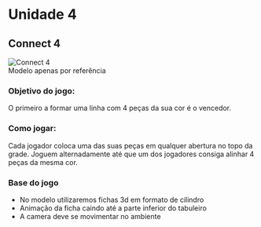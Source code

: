 # Unidade 4

## Connect 4
![Connect 4](https://static.turbosquid.com/Preview/2014/07/11__21_03_51/1.JPGcd3c2db6-7d7b-4e6e-aae5-9128fba2724bDefaultHQ.jpg)  
Modelo apenas por referência

### Objetivo do jogo:
O primeiro a formar uma linha com 4 peças da sua cor é o vencedor. 

### Como jogar:
Cada jogador coloca uma das suas peças em qualquer abertura no topo da grade. Joguem alternadamente até que um dos jogadores consiga alinhar 4 peças da mesma cor.

### Base do jogo
- No modelo utilizaremos fichas 3d em formato de cilindro  
- Animação da ficha caindo até a parte inferior do tabuleiro  
- A camera deve se movimentar no ambiente
